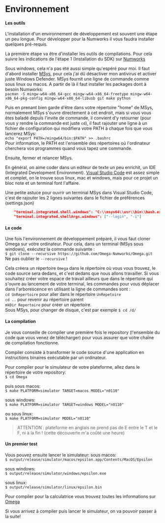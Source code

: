 # Environnement

#### Les outils

L'installation d'un environnement de développement est souvent une étape un peu longue. Pour développer pour la Numworks il vous faudra installer quelques pré-requis.

La première étape va être d'installer les outils de compilations. Pour cela suivre les indications de l'étape 1 (Installation du SDK) sur [Numworks](https://www.numworks.com/resources/engineering/software/build/)

Sous windows, cela n'a pas été aussi simple qu'espéré pour moi. Il faut d'abord installer [MSys](https://www.msys2.org/), pour cela j'ai dû désactiver mon antivirus et activer juste Windows Defender. MSys fournit une ligne de commande comme sous linux ou macos. A partir de là il faut installer les packages dont à besoin Numworks:\
`pacman -S mingw-w64-x86_64-gcc mingw-w64-x86_64-freetype mingw-w64-x86_64-pkg-config mingw-w64-x86_64-libusb git make python`

Puis en prenant bien garde d'être dans votre répertoire "home" de MSys, normalement MSys s'ouvre directement à cet endroit, mais si vous vous êtes baladé depuis l'invite de commande, il convient d'y retourner (pour vous y rendre la commande est juste `cd`), il faut rajouter une ligne à un fichier de configuration qui modifiera votre PATH à chaque fois que vous lancerez MSys:\
`echo "export PATH=/mingw64/bin:$PATH" >> .bashrc`\
Pour information, le PATH est l'ensemble des répertoires où l'ordinateur cherchera vos programmes quand vous tapez une commande.

Ensuite, fermer et relancer MSys.

En général, on aime coder dans un editeur de texte un peu enrichit, un IDE (Integrated Development Environment). [Visual Studio Code](https://code.visualstudio.com/) est assez simple et complet, on le trouve sous linux, mac et windows, mais pour ce projet un bloc note et un terminal font l'affaire.

Une petite astuce pour ouvrir un terminal MSys dans Visual Studio Code, c'est de rajouter les 2 lignes suivantes dans le fichier de préférences (settings.json)
```json
    "terminal.integrated.shell.windows": "C:\\msys64\\usr\\bin\\bash.exe",
    "terminal.integrated.shellArgs.windows": ["--login", "-i"]
```

#### Le code

Une fois l'environnement de développement préparé, il vous faut cloner Omega sur votre ordinateur. Pour cela,  dans un terminal (MSys sous windows), exécutez la commande suivante :\
`$ git clone --recursive https://github.com/Omega-Numworks/Omega.git`\
Ne pas oublier le `--recursive` !

Cela créera un répertoire `Omega` dans le répertoire où vous vous trouvez, le code source sera dedans, et c'est dedans que nous allons travailler. Si vous souhaitez créer votre espace de travail ailleurs que dans le répertoire qui s'ouvre au lancement de votre terminal, les commandes pour vous déplacer dans l'arborescence en utilisant la ligne de commandes sont :\
`cd UnRepertoire` pour aller dans le répertoire `UnRepetoire` \
`cd ..` pour revenir au répertoire parent\
`mkDir Repertoire` pour créer un répertoire.\
Sous MSys, pour changer de disque, c'est par exemple `$ cd /d/`


#### La compilation

Je vous conseille de compiler une première fois le repository (l'ensemble du code que vous venez de télécharger) pour vous assurer que votre chaîne de compilation fonctionne.

Compiler consiste à transformer le code source d'une application en instructions binaires exécutable par un ordinateur.

Pour compiler pour le simulateur de votre plateforme, allez dans le répertoire de votre repository:\
`$ cd Omega`

puis sous macos:\
`$ make PLATFORM=simulator TARGET=macos MODEL="n0110"`

sous windows:\
`$ make PLATFORM=simulator TARGET=windows MODEL="n0110"`

ou sous linux:\
`$ make PLATFORM=simulator MODEL="n0110"`

>ATTENTION : plateforme en anglais ne prend pas de E entre le T et le F, ni à la fin ! (cette découverte m'a coûté une heure)


#### Un premier test

Vous pouvez ensuite lancer le simulateur:
sous macos:\
`$ output/release/simulator/macos/epsilon.app/Contents/MacOS/Epsilon`

sous windows:\
`$ output/release/simulator/windows/epsilon.exe`

sous linux:\
`$ output/release/simulator/linux/epsilon.bin`

Pour compiler pour la calculatrice vous trouvez toutes les informations sur [Omega](https://github.com/Omega-Numworks/Omega)

Si vous arrivez à compiler puis lancer le simulateur, on va pouvoir passer à la suite!

